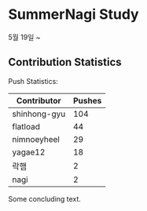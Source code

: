 # SummerNagi Study

5월 19일 ~ 

## Contribution Statistics

Push Statistics:

| Contributor | Pushes |
| ----------- | ------ |
| shinhong-gyu | 104 |
| flatload | 44 |
| nimnoeyheel | 29 |
| yagae12 | 18 |
| 락햄 | 2 |
| nagi | 2 |

Some concluding text.
